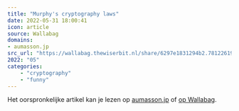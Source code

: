 ```yaml
---
title: "Murphy's cryptography laws"
date: 2022-05-31 18:00:41
icon: article
source: Wallabag
domains:
- aumasson.jp
src_url: "https://wallabag.thewiserbit.nl/share/6297e1831294b2.78122619"
2022: "05"
categories:
    - "cryptography"
    - "funny"
---
```

Het oorspronkelijke artikel kan je lezen op [aumasson.jp](https://www.aumasson.jp/murphy.html) of [op Wallabag](https://wallabag.thewiserbit.nl/share/6297e1831294b2.78122619). 